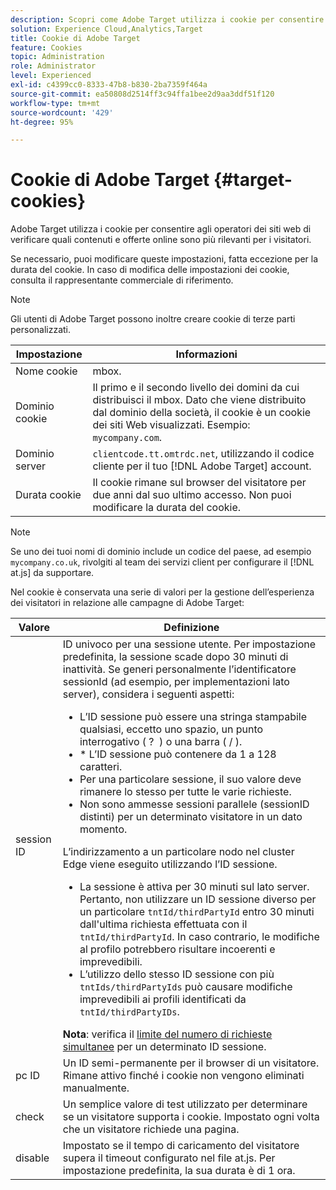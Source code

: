 ```yaml
---
description: Scopri come Adobe Target utilizza i cookie per consentire agli operatori dei siti web di verificare quali contenuti e offerte online sono più rilevanti per i visitatori.
solution: Experience Cloud,Analytics,Target
title: Cookie di Adobe Target
feature: Cookies
topic: Administration
role: Administrator
level: Experienced
exl-id: c4399cc0-8333-47b8-b830-2ba7359f464a
source-git-commit: ea50808d2514ff3c94ffa1bee2d9aa3ddf51f120
workflow-type: tm+mt
source-wordcount: '429'
ht-degree: 95%

---
```


# Cookie di Adobe Target {#target-cookies}

Adobe Target utilizza i cookie per consentire agli operatori dei siti web di verificare quali contenuti e offerte online sono più rilevanti per i visitatori.

Se necessario, puoi modificare queste impostazioni, fatta eccezione per la durata del cookie. In caso di modifica delle impostazioni dei cookie, consulta il rappresentante commerciale di riferimento.

>[!NOTE]
>
>Gli utenti di Adobe Target possono inoltre creare cookie di terze parti personalizzati.

| Impostazione | Informazioni |
| --- | --- |
| Nome cookie | mbox. |
| Dominio cookie | Il primo e il secondo livello dei domini da cui distribuisci il mbox. Dato che viene distribuito dal dominio della società, il cookie è un cookie dei siti Web visualizzati. Esempio: `mycompany.com`. |
| Dominio server | `clientcode.tt.omtrdc.net`, utilizzando il codice cliente per il tuo [!DNL Adobe Target] account. |
| Durata cookie | Il cookie rimane sul browser del visitatore per due anni dal suo ultimo accesso. Non puoi modificare la durata del cookie. |



>[!NOTE]
>
>Se uno dei tuoi nomi di dominio include un codice del paese, ad esempio `mycompany.co.uk`, rivolgiti al team dei servizi client per configurare il [!DNL at.js] da supportare.

Nel cookie è conservata una serie di valori per la gestione dell’esperienza dei visitatori in relazione alle campagne di Adobe Target:

| Valore | Definizione |
| --- | --- |
| session ID | ID univoco per una sessione utente. Per impostazione predefinita, la sessione scade dopo 30 minuti di inattività. Se generi personalmente l’identificatore sessionId (ad esempio, per implementazioni lato server), considera i seguenti aspetti:<ul><li>L’ID sessione può essere una stringa stampabile qualsiasi, eccetto uno spazio, un punto interrogativo ( ?  ) o una barra ( / ).</li><li>* L’ID sessione può contenere da 1 a 128 caratteri.</li><li>Per una particolare sessione, il suo valore deve rimanere lo stesso per tutte le varie richieste.</li><li>Non sono ammesse sessioni parallele (sessionID distinti) per un determinato visitatore in un dato momento.</li></ul>L’indirizzamento a un particolare nodo nel cluster Edge viene eseguito utilizzando l’ID sessione.<ul><li>La sessione è attiva per 30 minuti sul lato server. Pertanto, non utilizzare un ID sessione diverso per un particolare `tntId/thirdPartyId` entro 30 minuti dall&#39;ultima richiesta effettuata con il `tntId/thirdPartyId`. In caso contrario, le modifiche al profilo potrebbero risultare incoerenti e imprevedibili.</li><li>L’utilizzo dello stesso ID sessione con più `tntIds/thirdPartyIds` può causare modifiche imprevedibili ai profili identificati da `tntId/thirdPartyIDs`.</li></ul>**Nota**: verifica il [limite del numero di richieste simultanee](https://experienceleague.adobe.com/docs/target/using/troubleshoot/target-limits.html?lang=it#content-delivery) per un determinato ID sessione. |
| pc ID | Un ID semi-permanente per il browser di un visitatore. Rimane attivo finché i cookie non vengono eliminati manualmente. |
| check | Un semplice valore di test utilizzato per determinare se un visitatore supporta i cookie. Impostato ogni volta che un visitatore richiede una pagina. |
| disable | Impostato se il tempo di caricamento del visitatore supera il timeout configurato nel file at.js. Per impostazione predefinita, la sua durata è di 1 ora. |

